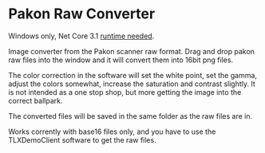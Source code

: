 # Pakon Raw Converter

Windows only, Net Core 3.1 [runtime needed](https://dotnet.microsoft.com/download/dotnet-core/current/runtime). 

Image converter from the Pakon scanner raw format. Drag and drop pakon raw files into the window and it will convert them into 16bit png files.

The color correction in the software will set the white point, set the gamma, adjust the colors somewhat, increase the saturation and contrast slightly. 
It is not intended as a one stop shop, but more getting the image into the correct ballpark.

The converted files will be saved in the same folder as the raw files are in.

Works corrently with base16 files only, and you have to use the TLXDemoClient software to get the raw files.